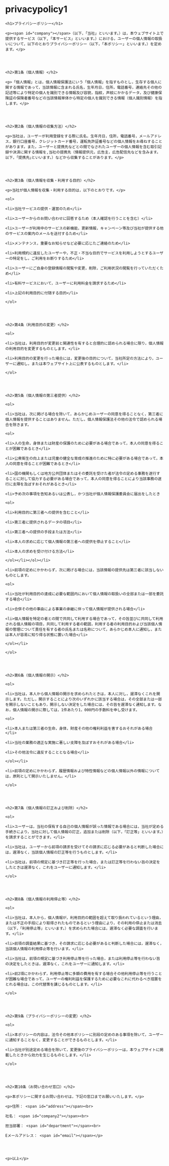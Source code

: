 # privacypolicy1
<!DOCTYPE html>

<html>

<head>

<title>プライバシーポリシー</title>

<meta http-equiv="X-UA-Compatible" content="IE=edge">

<meta charset="utf-8">

<meta name="viewport" content="width=device-width, initial-scale=1">

<meta name="robots" content="noindex,nofollow">

<link rel="stylesheet" href="../style.css">

</head>

<body>

  <article>

    <h1>プライバシーポリシー</h1>

    <p><span id="company"></span>（以下，「当社」といいます。）は，本ウェブサイト上で提供するサービス（以下,「本サービス」といいます。）における，ユーザーの個人情報の取扱いについて，以下のとおりプライバシーポリシー（以下，「本ポリシー」といいます。）を定めます。</p>




    <h2>第1条（個人情報）</h2>

    <p>「個人情報」とは，個人情報保護法にいう「個人情報」を指すものとし，生存する個人に関する情報であって，当該情報に含まれる氏名，生年月日，住所，電話番号，連絡先その他の記述等により特定の個人を識別できる情報及び容貌，指紋，声紋にかかるデータ，及び健康保険証の保険者番号などの当該情報単体から特定の個人を識別できる情報（個人識別情報）を指します。</p>




    <h2>第2条（個人情報の収集方法）</h2>

    <p>当社は，ユーザーが利用登録をする際に氏名，生年月日，住所，電話番号，メールアドレス，銀行口座番号，クレジットカード番号，運転免許証番号などの個人情報をお尋ねすることがあります。また，ユーザーと提携先などとの間でなされたユーザーの個人情報を含む取引記録や決済に関する情報を,当社の提携先（情報提供元，広告主，広告配信先などを含みます。以下，｢提携先｣といいます。）などから収集することがあります。</p>




    <h2>第3条（個人情報を収集・利用する目的）</h2>

    <p>当社が個人情報を収集・利用する目的は，以下のとおりです。</p>

    <ol>

    <li>当社サービスの提供・運営のため</li>

    <li>ユーザーからのお問い合わせに回答するため（本人確認を行うことを含む）</li>

    <li>ユーザーが利用中のサービスの新機能，更新情報，キャンペーン等及び当社が提供する他のサービスの案内のメールを送付するため</li>

    <li>メンテナンス，重要なお知らせなど必要に応じたご連絡のため</li>

    <li>利用規約に違反したユーザーや，不正・不当な目的でサービスを利用しようとするユーザーの特定をし，ご利用をお断りするため</li>

    <li>ユーザーにご自身の登録情報の閲覧や変更，削除，ご利用状況の閲覧を行っていただくため</li>

    <li>有料サービスにおいて，ユーザーに利用料金を請求するため</li>

    <li>上記の利用目的に付随する目的</li>

    </ol>




    <h2>第4条（利用目的の変更）</h2>

    <ol>

    <li>当社は，利用目的が変更前と関連性を有すると合理的に認められる場合に限り，個人情報の利用目的を変更するものとします。</li>

    <li>利用目的の変更を行った場合には，変更後の目的について，当社所定の方法により，ユーザーに通知し，または本ウェブサイト上に公表するものとします。</li>

    </ol>




    <h2>第5条（個人情報の第三者提供）</h2>

    <ol>

    <li>当社は，次に掲げる場合を除いて，あらかじめユーザーの同意を得ることなく，第三者に個人情報を提供することはありません。ただし，個人情報保護法その他の法令で認められる場合を除きます。

    <ol>

    <li>人の生命，身体または財産の保護のために必要がある場合であって，本人の同意を得ることが困難であるとき</li>

    <li>公衆衛生の向上または児童の健全な育成の推進のために特に必要がある場合であって，本人の同意を得ることが困難であるとき</li>

    <li>国の機関もしくは地方公共団体またはその委託を受けた者が法令の定める事務を遂行することに対して協力する必要がある場合であって，本人の同意を得ることにより当該事務の遂行に支障を及ぼすおそれがあるとき</li>

    <li>予め次の事項を告知あるいは公表し，かつ当社が個人情報保護委員会に届出をしたとき

    <ol>

    <li>利用目的に第三者への提供を含むこと</li>

    <li>第三者に提供されるデータの項目</li>

    <li>第三者への提供の手段または方法</li>

    <li>本人の求めに応じて個人情報の第三者への提供を停止すること</li>

    <li>本人の求めを受け付ける方法</li>

    </ol></li></ol></li>

    <li>前項の定めにかかわらず，次に掲げる場合には，当該情報の提供先は第三者に該当しないものとします。

    <ol>

    <li>当社が利用目的の達成に必要な範囲内において個人情報の取扱いの全部または一部を委託する場合</li>

    <li>合併その他の事由による事業の承継に伴って個人情報が提供される場合</li>

    <li>個人情報を特定の者との間で共同して利用する場合であって，その旨並びに共同して利用される個人情報の項目，共同して利用する者の範囲，利用する者の利用目的および当該個人情報の管理について責任を有する者の氏名または名称について，あらかじめ本人に通知し，または本人が容易に知り得る状態に置いた場合</li>

    </ol></li>

    </ol>




    <h2>第6条（個人情報の開示）</h2>

    <ol>

    <li>当社は，本人から個人情報の開示を求められたときは，本人に対し，遅滞なくこれを開示します。ただし，開示することにより次のいずれかに該当する場合は，その全部または一部を開示しないこともあり，開示しない決定をした場合には，その旨を遅滞なく通知します。なお，個人情報の開示に際しては，1件あたり1，000円の手数料を申し受けます。

    <ol>

    <li>本人または第三者の生命，身体，財産その他の権利利益を害するおそれがある場合</li>

    <li>当社の業務の適正な実施に著しい支障を及ぼすおそれがある場合</li>

    <li>その他法令に違反することとなる場合</li>

    </ol></li>

    <li>前項の定めにかかわらず，履歴情報および特性情報などの個人情報以外の情報については，原則として開示いたしません。</li>

    </ol>




    <h2>第7条（個人情報の訂正および削除）</h2>

    <ol>

    <li>ユーザーは，当社の保有する自己の個人情報が誤った情報である場合には，当社が定める手続きにより，当社に対して個人情報の訂正，追加または削除（以下，「訂正等」といいます。）を請求することができます。</li>

    <li>当社は，ユーザーから前項の請求を受けてその請求に応じる必要があると判断した場合には，遅滞なく，当該個人情報の訂正等を行うものとします。</li>

    <li>当社は，前項の規定に基づき訂正等を行った場合，または訂正等を行わない旨の決定をしたときは遅滞なく，これをユーザーに通知します。</li>

    </ol>




    <h2>第8条（個人情報の利用停止等）</h2>

    <ol>

    <li>当社は，本人から，個人情報が，利用目的の範囲を超えて取り扱われているという理由，または不正の手段により取得されたものであるという理由により，その利用の停止または消去（以下，「利用停止等」といいます。）を求められた場合には，遅滞なく必要な調査を行います。</li>

    <li>前項の調査結果に基づき，その請求に応じる必要があると判断した場合には，遅滞なく，当該個人情報の利用停止等を行います。</li>

    <li>当社は，前項の規定に基づき利用停止等を行った場合，または利用停止等を行わない旨の決定をしたときは，遅滞なく，これをユーザーに通知します。</li>

    <li>前2項にかかわらず，利用停止等に多額の費用を有する場合その他利用停止等を行うことが困難な場合であって，ユーザーの権利利益を保護するために必要なこれに代わるべき措置をとれる場合は，この代替策を講じるものとします。</li>

    </ol>




    <h2>第9条（プライバシーポリシーの変更）</h2>

    <ol>

    <li>本ポリシーの内容は，法令その他本ポリシーに別段の定めのある事項を除いて，ユーザーに通知することなく，変更することができるものとします。</li>

    <li>当社が別途定める場合を除いて，変更後のプライバシーポリシーは，本ウェブサイトに掲載したときから効力を生じるものとします。</li>

    </ol>




    <h2>第10条（お問い合わせ窓口）</h2>

    <p>本ポリシーに関するお問い合わせは，下記の窓口までお願いいたします。</p>

    <p>住所： <span id="address"></span><br>

    社名： <span id="company2"></span><br>

    担当部署： <span id="department"></span><br>

    Eメールアドレス： <span id="email"></span></p>




    <p>以上</p>

  </article>




  <script type="text/javascript">

    const params = new URLSearchParams(window.location.search);

    const company = params.get('company');

    const address = params.get('address');

    const department = params.get('department');

    const email = params.get('email');

    document.getElementById('company').innerHTML = company;

    document.getElementById('address').innerHTML = address;

    document.getElementById('company2').innerHTML = company;

    document.getElementById('department').innerHTML = department;

    document.getElementById('email').innerHTML = email;

  </script>

</body>

</html>
